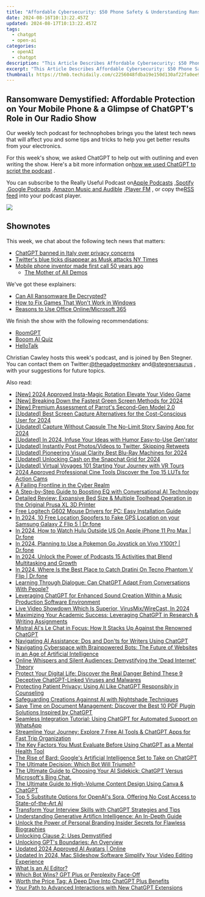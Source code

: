 ```yaml
---
title: "Affordable Cybersecurity: $50 Phone Safety & Understanding Ransomware - A Look Inside ChatGPT's Impact on Our Series"
date: 2024-08-16T10:13:22.457Z
updated: 2024-08-17T10:13:22.457Z
tags:
  - chatgpt
  - open-ai
categories:
  - openAI
  - chatgpt
description: "This Article Describes Affordable Cybersecurity: $50 Phone Safety & Understanding Ransomware - A Look Inside ChatGPT's Impact on Our Series"
excerpt: "This Article Describes Affordable Cybersecurity: $50 Phone Safety & Understanding Ransomware - A Look Inside ChatGPT's Impact on Our Series"
thumbnail: https://thmb.techidaily.com/c2256048fdba19e150d130af22fa0ee9a49a1cc871ecb123979c39c8bac9ef09.jpg
---
```


## Ransomware Demystified: Affordable Protection on Your Mobile Phone & a Glimpse of ChatGPT's Role in Our Radio Show

 Our weekly tech podcast for technophobes brings you the latest tech news that will affect you and some tips and tricks to help you get better results from your electronics.

 For this week's show, we asked ChatGPT to help out with outlining and even writing the show. Here's a bit more information on[how we used ChatGPT to script the podcast](https://www.makeuseof.com/i-used-chatgpt-to-script-a-podcast-heres-what-happened/) .

 You can subscribe to the Really Useful Podcast on[Apple Podcasts](https://podcasts.apple.com/gb/podcast/the-really-useful-podcast/id1437847131?mt=2) ,[Spotify](https://open.spotify.com/show/283gDxLd6OTNEpRq6tN7ha) ,[Google Podcasts](https://www.google.com/podcasts?feed=aHR0cHM6Ly9hbmNob3IuZm0vcy8zMWJlNDcwL3BvZGNhc3QvcnNz) ,[Amazon Music and Audible](https://music.amazon.co.uk/podcasts/20ab73d4-5da2-46c7-a17f-dc6eb39bdb48/The-Really-Useful-Podcast) ,[Player FM](https://player.fm/series/the-really-useful-podcast-2491856) , or copy the[RSS feed](https://feeds.transistor.fm/the-really-useful-podcast) into your podcast player.

<!-- affiliate ads begin -->
<a href="https://secure.2checkout.com/order/checkout.php?PRODS=4620778&QTY=1&AFFILIATE=108875&CART=1"><img src="https://secure.avangate.com/images/merchant/07dd4d5a72f5740ef0f035f201951476/728__90banner.jpg" border="0"></a>
<!-- affiliate ads end -->
## Shownotes

This week, we chat about the following tech news that matters:

* [ChatGPT banned in Italy over privacy concerns](https://www.bbc.co.uk/news/technology-65139406)
* [Twitter's blue ticks disappear as Musk attacks NY Times](https://www.bbc.co.uk/news/technology-65156216)
* [Mobile phone inventor made first call 50 years ago](https://www.bbc.co.uk/news/technology-65112048)  
  * [The Mother of All Demos](https://www.youtube.com/watch?v=B6rKUf9DWRI)

We've got these explainers:

* [Can All Ransomware Be Decrypted?](https://www.makeuseof.com/can-all-ransomware-be-decrypted/)
* [How to Fix Games That Won't Work in Windows](https://www.makeuseof.com/fix-games-not-working-windows/)
* [Reasons to Use Office Online/Microsoft 365](https://www.makeuseof.com/tag/dont-pay-word-5-reasons-use-office-online/)

We finish the show with the following recommendations:

* [RoomGPT](http://https://www.roomgpt.io/)
* [Booom AI Quiz](https://booom.ai/)
* [HelloTalk](https://www.hellotalk.com/?lang=en)

 Christian Cawley hosts this week's podcast, and is joined by Ben Stegner. You can contact them on Twitter:[@thegadgetmonkey](https://twitter.com/thegadgetmonkey) and[@stegnersaurus](https://twitter.com/stegnersaurus) , with your suggestions for future topics.


<ins class="adsbygoogle"
     style="display:block"
     data-ad-format="autorelaxed"
     data-ad-client="ca-pub-7571918770474297"
     data-ad-slot="1223367746"></ins>



<ins class="adsbygoogle"
     style="display:block"
     data-ad-client="ca-pub-7571918770474297"
     data-ad-slot="8358498916"
     data-ad-format="auto"
     data-full-width-responsive="true"></ins>

<span class="atpl-alsoreadstyle">Also read:</span>
<div><ul>
<li><a href="https://instagram-videos.techidaily.com/new-2024-approved-insta-magic-rotation-elevate-your-video-game/"><u>[New] 2024 Approved  Insta-Magic Rotation  Elevate Your Video Game</u></a></li>
<li><a href="https://facebook-video-footage.techidaily.com/new-breaking-down-the-fastest-green-screen-methods-for-2024/"><u>[New] Breaking Down the Fastest Green Screen Methods for 2024</u></a></li>
<li><a href="https://extra-support.techidaily.com/new-premium-assessment-of-parrots-second-gen-model-20/"><u>[New] Premium Assessment of Parrot's Second-Gen Model 2.0</u></a></li>
<li><a href="https://screen-sharing-recording.techidaily.com/updated-best-screen-capture-alternatives-for-the-cost-conscious-user-for-2024/"><u>[Updated] Best Screen Capture Alternatives for the Cost-Conscious User for 2024</u></a></li>
<li><a href="https://instagram-video-files.techidaily.com/updated-capture-without-capsule-the-no-limit-story-saving-app-for-2024/"><u>[Updated] Capture Without Capsule  The No-Limit Story Saving App for 2024</u></a></li>
<li><a href="https://vp-tips.techidaily.com/updated-in-2024-infuse-your-ideas-with-humor-easy-to-use-genrator/"><u>[Updated] In 2024, Infuse Your Ideas with Humor  Easy-to-Use Gen'rator</u></a></li>
<li><a href="https://twitter-videos.techidaily.com/updated-instantly-post-photosvideos-to-twitter-skipping-retweets/"><u>[Updated] Instantly Post Photos/Videos to Twitter, Skipping Retweets</u></a></li>
<li><a href="https://fox-direct.techidaily.com/updated-pioneering-visual-clarity-best-blu-ray-machines-for-2024/"><u>[Updated] Pioneering Visual Clarity  Best Blu-Ray Machines for 2024</u></a></li>
<li><a href="https://snapchat-videos.techidaily.com/updated-unlocking-cash-on-the-snapchat-grid-for-2024/"><u>[Updated] Unlocking Cash on the Snapchat Grid for 2024</u></a></li>
<li><a href="https://article-files.techidaily.com/updated-virtual-voyages-101-starting-your-journey-with-vr-tours/"><u>[Updated] Virtual Voyages 101  Starting Your Journey with VR Tours</u></a></li>
<li><a href="https://vp-tips.techidaily.com/2024-approved-professional-cine-tools-discover-the-top-15-luts-for-action-cams/"><u>2024 Approved  Professional Cine Tools  Discover the Top 15 LUTs for Action Cams</u></a></li>
<li><a href="https://tech-haven.techidaily.com/a-failing-frontline-in-the-cyber-realm/"><u>A Failing Frontline in the Cyber Realm</u></a></li>
<li><a href="https://tech-haven.techidaily.com/a-step-by-step-guide-to-boosting-eq-with-conversational-ai-technology/"><u>A Step-by-Step Guide to Boosting EQ with Conversational AI Technology</u></a></li>
<li><a href="https://hardware-tips.techidaily.com/detailed-review-expansive-bed-size-and-multiple-toolhead-operation-in-the-original-prusa-xl-3d-printer/"><u>Detailed Review: Expansive Bed Size & Multiple Toolhead Operation in the Original Prusa XL 3D Printer</u></a></li>
<li><a href="https://hardware-updates.techidaily.com/free-logitech-g602-mouse-drivers-for-pc-easy-installation-guide/"><u>Free Logitech G602 Mouse Drivers for PC: Easy Installation Guide</u></a></li>
<li><a href="https://android-location.techidaily.com/in-2024-10-free-location-spoofers-to-fake-gps-location-on-your-samsung-galaxy-z-flip-5-drfone-by-drfone-virtual/"><u>In 2024, 10 Free Location Spoofers to Fake GPS Location on your Samsung Galaxy Z Flip 5 | Dr.fone</u></a></li>
<li><a href="https://phone-solutions.techidaily.com/in-2024-how-to-watch-hulu-outside-us-on-apple-iphone-11-pro-max-drfone-by-drfone-virtual-ios/"><u>In 2024, How to Watch Hulu Outside US On Apple iPhone 11 Pro Max | Dr.fone</u></a></li>
<li><a href="https://change-location.techidaily.com/in-2024-planning-to-use-a-pokemon-go-joystick-on-vivo-y100t-drfone-by-drfone-virtual-android/"><u>In 2024, Planning to Use a Pokemon Go Joystick on Vivo Y100t? | Dr.fone</u></a></li>
<li><a href="https://some-guidance.techidaily.com/in-2024-unlock-the-power-of-podcasts-15-activities-that-blend-multitasking-and-growth/"><u>In 2024, Unlock the Power of Podcasts  15 Activities that Blend Multitasking and Growth</u></a></li>
<li><a href="https://android-pokemon-go.techidaily.com/in-2024-where-is-the-best-place-to-catch-dratini-on-tecno-phantom-v-flip-drfone-by-drfone-virtual-android/"><u>In 2024, Where Is the Best Place to Catch Dratini On Tecno Phantom V Flip | Dr.fone</u></a></li>
<li><a href="https://tech-haven.techidaily.com/learning-through-dialogue-can-chatgpt-adapt-from-conversations-with-people/"><u>Learning Through Dialogue: Can ChatGPT Adapt From Conversations With People?</u></a></li>
<li><a href="https://tech-haven.techidaily.com/leveraging-chatgpt-for-enhanced-sound-creation-within-a-music-production-software-environment/"><u>Leveraging ChatGPT for Enhanced Sound Creation Within a Music Production Software Environment</u></a></li>
<li><a href="https://extra-skills.techidaily.com/live-video-showdown-which-is-superior-virusmixwirecast-in-2024/"><u>Live Video Showdown  Which Is Superior, VirusMix/WireCast, In 2024</u></a></li>
<li><a href="https://tech-haven.techidaily.com/maximizing-your-academic-success-leveraging-chatgpt-in-research-and-writing-assignments/"><u>Maximizing Your Academic Success: Leveraging ChatGPT in Research & Writing Assignments</u></a></li>
<li><a href="https://tech-haven.techidaily.com/mistral-ais-le-chat-in-focus-how-it-stacks-up-against-the-renowned-chatgpt/"><u>Mistral AI's Le Chat in Focus: How It Stacks Up Against the Renowned ChatGPT</u></a></li>
<li><a href="https://tech-haven.techidaily.com/navigating-ai-assistance-dos-and-donts-for-writers-using-chatgpt/"><u>Navigating AI Assistance: Dos and Don'ts for Writers Using ChatGPT</u></a></li>
<li><a href="https://tech-haven.techidaily.com/navigating-cyberspace-with-brainpowered-bots-the-future-of-websites-in-an-age-of-artificial-intelligence/"><u>Navigating Cyberspace with Brainpowered Bots: The Future of Websites in an Age of Artificial Intelligence</u></a></li>
<li><a href="https://tech-haven.techidaily.com/online-whispers-and-silent-audiences-demystifying-the-dead-internet-theory/"><u>Online Whispers and Silent Audiences: Demystifying the 'Dead Internet' Theory</u></a></li>
<li><a href="https://tech-haven.techidaily.com/protect-your-digital-life-discover-the-real-danger-behind-these-9-deceptive-chatgpt-linked-viruses-and-malwares/"><u>Protect Your Digital Life: Discover the Real Danger Behind These 9 Deceptive ChatGPT-Linked Viruses and Malwares</u></a></li>
<li><a href="https://tech-haven.techidaily.com/protecting-patient-privacy-using-ai-like-chatgpt-responsibly-in-counseling/"><u>Protecting Patient Privacy: Using AI Like ChatGPT Responsibly in Counseling</u></a></li>
<li><a href="https://tech-haven.techidaily.com/safeguarding-creations-againnst-ai-with-nightshade-techniques/"><u>Safeguarding Creations Againnst AI with Nightshade Techniques</u></a></li>
<li><a href="https://tech-haven.techidaily.com/save-time-on-document-management-discover-the-best-10-pdf-plugin-solutions-inspired-by-chatgpt/"><u>Save Time on Document Management: Discover the Best 10 PDF Plugin Solutions Inspired by ChatGPT</u></a></li>
<li><a href="https://tech-haven.techidaily.com/seamless-integration-tutorial-using-chatgpt-for-automated-support-on-whatsapp/"><u>Seamless Integration Tutorial: Using ChatGPT for Automated Support on WhatsApp</u></a></li>
<li><a href="https://tech-haven.techidaily.com/streamline-your-journey-explore-7-free-ai-tools-and-chatgpt-apps-for-fast-trip-organization/"><u>Streamline Your Journey: Explore 7 Free AI Tools & ChatGPT Apps for Fast Trip Organization</u></a></li>
<li><a href="https://tech-haven.techidaily.com/the-key-factors-you-must-evaluate-before-using-chatgpt-as-a-mental-health-tool/"><u>The Key Factors You Must Evaluate Before Using ChatGPT as a Mental Health Tool</u></a></li>
<li><a href="https://tech-haven.techidaily.com/the-rise-of-bard-googles-artificial-intelligence-set-to-take-on-chatgpt/"><u>The Rise of Bard: Google's Artificial Intelligence Set to Take on ChatGPT</u></a></li>
<li><a href="https://tech-haven.techidaily.com/the-ultimate-decision-which-bot-will-triumph/"><u>The Ultimate Decision: Which Bot Will Triumph?</u></a></li>
<li><a href="https://tech-haven.techidaily.com/1721809986180-the-ultimate-guide-to-choosing-your-ai-sidekick-chatgpt-versus-microsofts-bing-chat/"><u>The Ultimate Guide to Choosing Your AI Sidekick: ChatGPT Versus Microsoft's Bing Chat.</u></a></li>
<li><a href="https://tech-haven.techidaily.com/the-ultimate-guide-to-high-volume-content-design-using-canva-and-chatgpt/"><u>The Ultimate Guide to High-Volume Content Design Using Canva & ChatGPT</u></a></li>
<li><a href="https://tech-haven.techidaily.com/top-5-substitute-options-for-openais-sora-offering-no-cost-access-to-state-of-the-art-ai/"><u>Top 5 Substitute Options for OpenAI's Sora, Offering No Cost Access to State-of-the-Art AI</u></a></li>
<li><a href="https://tech-haven.techidaily.com/transform-your-interview-skills-with-chatgpt-strategies-and-tips/"><u>Transform Your Interview Skills with ChatGPT Strategies and Tips</u></a></li>
<li><a href="https://tech-haven.techidaily.com/understanding-generative-artificn-intelligence-an-in-depth-guide/"><u>Understanding Generative Artificn Intelligence: An In-Depth Guide</u></a></li>
<li><a href="https://facebook-video-recording.techidaily.com/unlock-the-power-of-personal-branding-insider-secrets-for-flawless-biographies/"><u>Unlock the Power of Personal Branding  Insider Secrets for Flawless Biographies</u></a></li>
<li><a href="https://tech-haven.techidaily.com/unlocking-clause-2-uses-demystified/"><u>Unlocking Clause 2: Uses Demystified</u></a></li>
<li><a href="https://tech-haven.techidaily.com/unlocking-gpts-boundaries-an-overview/"><u>Unlocking GPT's Boundaries: An Overview</u></a></li>
<li><a href="https://ai-voice-clone.techidaily.com/updated-2024-approved-ai-avatars-online/"><u>Updated 2024 Approved AI Avatars | Online</u></a></li>
<li><a href="https://video-content-creator.techidaily.com/updated-in-2024-mac-slideshow-software-simplify-your-video-editing-experience/"><u>Updated In 2024, Mac Slideshow Software Simplify Your Video Editing Experience</u></a></li>
<li><a href="https://ai-topics.techidaily.com/what-is-an-ai-editor/"><u>What Is an AI Editor?</u></a></li>
<li><a href="https://tech-haven.techidaily.com/which-bot-wins-gpt-plus-or-perplexity-face-off/"><u>Which Bot Wins? GPT Plus or Perplexity Face-Off</u></a></li>
<li><a href="https://tech-haven.techidaily.com/worth-the-price-tag-a-deep-dive-into-chatgpt-plus-benefits/"><u>Worth the Price Tag: A Deep Dive Into ChatGPT Plus Benefits</u></a></li>
<li><a href="https://tech-haven.techidaily.com/your-path-to-advanced-interactions-with-new-chatgpt-extensions/"><u>Your Path to Advanced Interactions with New ChatGPT Extensions</u></a></li>
</ul></div>
